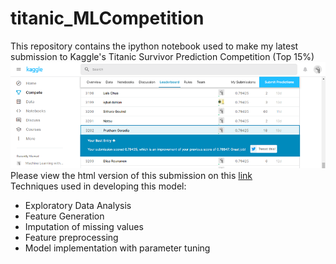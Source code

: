 # titanic_MLCompetition
This repository contains the ipython notebook used to make my latest submission to Kaggle's Titanic Survivor Prediction Competition (Top 15%)
![Kaggle Result](result.png)\
Please view the html version of this submission on this [link](http://prathamg.rf.gd/titanic.html) \
Techniques used in developing this model:
* Exploratory Data Analysis
* Feature Generation
* Imputation of missing values
* Feature preprocessing
* Model implementation with parameter tuning
